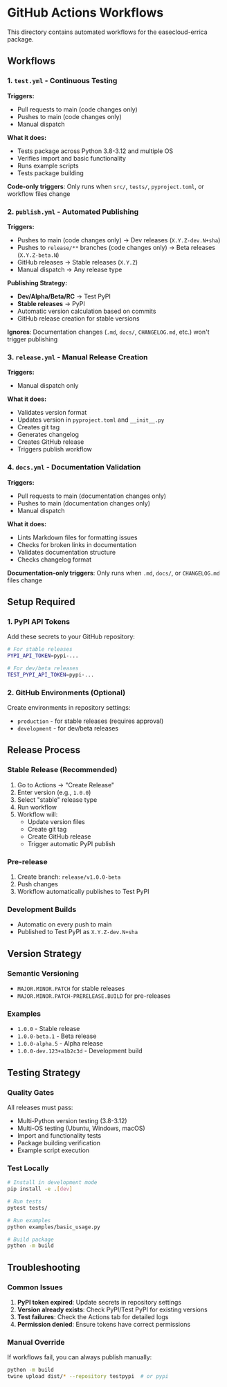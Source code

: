 # GitHub Actions Workflows

This directory contains automated workflows for the easecloud-errica package.

## Workflows

### 1. `test.yml` - Continuous Testing
**Triggers:**
- Pull requests to main (code changes only)
- Pushes to main (code changes only)
- Manual dispatch

**What it does:**
- Tests package across Python 3.8-3.12 and multiple OS
- Verifies import and basic functionality
- Runs example scripts
- Tests package building

**Code-only triggers**: Only runs when `src/`, `tests/`, `pyproject.toml`, or workflow files change

### 2. `publish.yml` - Automated Publishing
**Triggers:**
- Pushes to main (code changes only) → Dev releases (`X.Y.Z-dev.N+sha`)
- Pushes to `release/**` branches (code changes only) → Beta releases (`X.Y.Z-beta.N`)
- GitHub releases → Stable releases (`X.Y.Z`)
- Manual dispatch → Any release type

**Publishing Strategy:**
- **Dev/Alpha/Beta/RC** → Test PyPI
- **Stable releases** → PyPI
- Automatic version calculation based on commits
- GitHub release creation for stable versions

**Ignores**: Documentation changes (`.md`, `docs/`, `CHANGELOG.md`, etc.) won't trigger publishing

### 3. `release.yml` - Manual Release Creation
**Triggers:**
- Manual dispatch only

**What it does:**
- Validates version format
- Updates version in `pyproject.toml` and `__init__.py`
- Creates git tag
- Generates changelog
- Creates GitHub release
- Triggers publish workflow

### 4. `docs.yml` - Documentation Validation
**Triggers:**
- Pull requests to main (documentation changes only)
- Pushes to main (documentation changes only)
- Manual dispatch

**What it does:**
- Lints Markdown files for formatting issues
- Checks for broken links in documentation
- Validates documentation structure
- Checks changelog format

**Documentation-only triggers**: Only runs when `.md`, `docs/`, or `CHANGELOG.md` files change

## Setup Required

### 1. PyPI API Tokens
Add these secrets to your GitHub repository:

```bash
# For stable releases
PYPI_API_TOKEN=pypi-...

# For dev/beta releases  
TEST_PYPI_API_TOKEN=pypi-...
```

### 2. GitHub Environments (Optional)
Create environments in repository settings:
- `production` - for stable releases (requires approval)
- `development` - for dev/beta releases

## Release Process

### Stable Release (Recommended)
1. Go to Actions → "Create Release"
2. Enter version (e.g., `1.0.0`)
3. Select "stable" release type
4. Run workflow
5. Workflow will:
   - Update version files
   - Create git tag
   - Create GitHub release
   - Trigger automatic PyPI publish

### Pre-release
1. Create branch: `release/v1.0.0-beta`
2. Push changes
3. Workflow automatically publishes to Test PyPI

### Development Builds
- Automatic on every push to main
- Published to Test PyPI as `X.Y.Z-dev.N+sha`

## Version Strategy

### Semantic Versioning
- `MAJOR.MINOR.PATCH` for stable releases
- `MAJOR.MINOR.PATCH-PRERELEASE.BUILD` for pre-releases

### Examples
- `1.0.0` - Stable release
- `1.0.0-beta.1` - Beta release  
- `1.0.0-alpha.5` - Alpha release
- `1.0.0-dev.123+a1b2c3d` - Development build

## Testing Strategy

### Quality Gates
All releases must pass:
- Multi-Python version testing (3.8-3.12)
- Multi-OS testing (Ubuntu, Windows, macOS)
- Import and functionality tests
- Package building verification
- Example script execution

### Test Locally
```bash
# Install in development mode
pip install -e .[dev]

# Run tests
pytest tests/

# Run examples
python examples/basic_usage.py

# Build package
python -m build
```

## Troubleshooting

### Common Issues
1. **PyPI token expired**: Update secrets in repository settings
2. **Version already exists**: Check PyPI/Test PyPI for existing versions
3. **Test failures**: Check the Actions tab for detailed logs
4. **Permission denied**: Ensure tokens have correct permissions

### Manual Override
If workflows fail, you can always publish manually:
```bash
python -m build
twine upload dist/* --repository testpypi  # or pypi
```